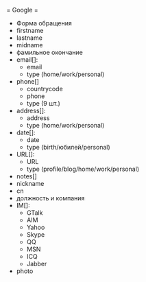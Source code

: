 = Google =
* Форма обращения
* firstname
* lastname
* midname
* фамильное окончание
* email[]:
	- email
	- type (home/work/personal)
* phone[]
	- countrycode
	- phone
	- type (9 шт.)
* address[]:
	- address
	- type (home/work/personal)
* date[]:
	- date
	- type (birth/юбилей/personal)
* URL[]:
	- URL
	- type (profile/blog/home/work/personal)
* notes[]
* nickname
* cn
* должность и компания
* IM[]:
	* GTalk
	* AIM
	* Yahoo
	* Skype
	* QQ
	* MSN
	* ICQ
	* Jabber
* photo
